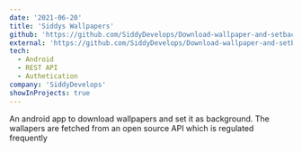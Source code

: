 ```yaml
---
date: '2021-06-20'
title: 'Siddys Wallpapers'
github: 'https://github.com/SiddyDevelops/Download-wallpaper-and-setbackground'
external: 'https://github.com/SiddyDevelops/Download-wallpaper-and-setbackground'
tech:
  - Android
  - REST API
  - Authetication
company: 'SiddyDevelops'
showInProjects: true
---
```


An android app to download wallpapers and set it as background. The wallapers are fetched from an open source API which is regulated frequently
